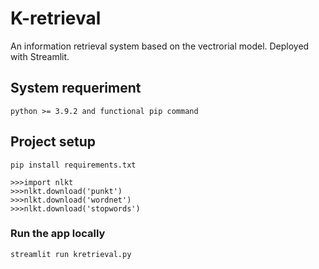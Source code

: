 # K-retrieval
An information retrieval system based on the vectrorial model. Deployed with Streamlit.

## System requeriment
```
python >= 3.9.2 and functional pip command
```

## Project setup
```
pip install requirements.txt
```
```
>>>import nlkt
>>>nlkt.download('punkt')
>>>nlkt.download('wordnet')
>>>nlkt.download('stopwords')
```

### Run the app locally
```
streamlit run kretrieval.py
```
